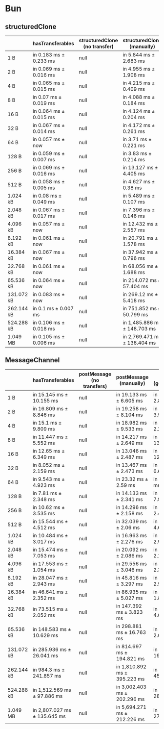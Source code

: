 # Bun

## structuredClone

|            | hasTransferables       | structuredClone (no transfer) | structuredClone (manually)   | structuredClone (getTransferables) | structuredClone (getTransferable*) |
| ---------- | ---------------------- | ----------------------------- | ---------------------------- | ---------------------------------- | ---------------------------------- |
| 1 B        | in 0.183 ms ± 0.233 ms | null                          | in 5.844 ms ± 2.683 ms       | in 4.83 ms ± 0.626 ms              | in 4.647 ms ± 0.57 ms              |
| 2 B        | in 0.069 ms ± 0.016 ms | null                          | in 4.955 ms ± 1.908 ms       | in 4.344 ms ± 0.454 ms             | in 4.621 ms ± 0.568 ms             |
| 4 B        | in 0.065 ms ± 0.015 ms | null                          | in 4.215 ms ± 0.409 ms       | in 4.497 ms ± 0.783 ms             | in 4.5 ms ± 0.414 ms               |
| 8 B        | in 0.07 ms ± 0.019 ms  | null                          | in 4.088 ms ± 0.184 ms       | in 4.33 ms ± 0.383 ms              | in 17.075 ms ± 1.248 ms            |
| 16 B       | in 0.064 ms ± 0.015 ms | null                          | in 4.124 ms ± 0.204 ms       | in 4.242 ms ± 0.231 ms             | in 4.436 ms ± 0.343 ms             |
| 32 B       | in 0.067 ms ± 0.014 ms | null                          | in 4.172 ms ± 0.261 ms       | in 10.499 ms ± 12.756 ms           | in 12.12 ms ± 9.618 ms             |
| 64 B       | in 0.057 ms ± now      | null                          | in 3.71 ms ± 0.221 ms        | in 3.822 ms ± 0.219 ms             | in 3.839 ms ± 0.154 ms             |
| 128 B      | in 0.059 ms ± 0.007 ms | null                          | in 3.83 ms ± 0.214 ms        | in 3.954 ms ± 0.234 ms             | in 3.988 ms ± 0.242 ms             |
| 256 B      | in 0.069 ms ± 0.016 ms | null                          | in 13.127 ms ± 4.405 ms      | in 4.335 ms ± 0.105 ms             | in 4.403 ms ± 0.197 ms             |
| 512 B      | in 0.058 ms ± 0.005 ms | null                          | in 4.627 ms ± 0.38 ms        | in 4.989 ms ± 0.198 ms             | in 7.518 ms ± 5.191 ms             |
| 1.024 kB   | in 0.08 ms ± 0.049 ms  | null                          | in 5.489 ms ± 0.107 ms       | in 6.067 ms ± 0.153 ms             | in 6.415 ms ± 0.142 ms             |
| 2.048 kB   | in 0.067 ms ± 0.017 ms | null                          | in 7.396 ms ± 0.146 ms       | in 8.635 ms ± 0.152 ms             | in 10.759 ms ± 3.252 ms            |
| 4.096 kB   | in 0.057 ms ± now      | null                          | in 12.432 ms ± 2.557 ms      | in 13.653 ms ± 0.102 ms            | in 15.206 ms ± 0.465 ms            |
| 8.192 kB   | in 0.061 ms ± now      | null                          | in 20.791 ms ± 1.578 ms      | in 27.239 ms ± 3.584 ms            | in 26.885 ms ± 1.44 ms             |
| 16.384 kB  | in 0.067 ms ± now      | null                          | in 37.942 ms ± 0.796 ms      | in 47.886 ms ± 3.356 ms            | in 50.33 ms ± 0.188 ms             |
| 32.768 kB  | in 0.061 ms ± now      | null                          | in 68.056 ms ± 1.688 ms      | in 92.34 ms ± 6.578 ms             | in 99.827 ms ± 0.49 ms             |
| 65.536 kB  | in 0.064 ms ± now      | null                          | in 214.072 ms ± 57.404 ms    | in 172.559 ms ± 0.363 ms           | in 192.653 ms ± 1.418 ms           |
| 131.072 kB | in 0.083 ms ± now      | null                          | in 269.12 ms ± 5.418 ms      | in 342.139 ms ± 4.019 ms           | in 380.81 ms ± 0.817 ms            |
| 262.144 kB | in 0.1 ms ± 0.007 ms   | null                          | in 751.852 ms ± 50.799 ms    | in 991.602 ms ± 139.609 ms         | in 1,101.891 ms ± 144.6 ms         |
| 524.288 kB | in 0.106 ms ± 0.018 ms | null                          | in 1,485.886 ms ± 148.703 ms | in 1,722.024 ms ± 29.052 ms        | in 1,922.751 ms ± 30.769 ms        |
| 1.049 MB   | in 0.105 ms ± 0.006 ms | null                          | in 2,769.471 ms ± 136.404 ms | in 3,295.247 ms ± 134.417 ms       | in 3,680.42 ms ± 111.839 ms        |

## MessageChannel

|            | hasTransferables             | postMessage (no transfers) | postMessage (manually)       | postMessage (getTransferables) | postMessage (getTransferable*) |
| ---------- | ---------------------------- | -------------------------- | ---------------------------- | ------------------------------ | ------------------------------ |
| 1 B        | in 15.145 ms ± 10.155 ms     | null                       | in 19.133 ms ± 6.605 ms      | in 16.482 ms ± 2.879 ms        | in 24.593 ms ± 6.688 ms        |
| 2 B        | in 16.809 ms ± 8.846 ms      | null                       | in 19.258 ms ± 8.104 ms      | in 16.44 ms ± 3.528 ms         | in 15.95 ms ± 2.93 ms          |
| 4 B        | in 15.1 ms ± 9.809 ms        | null                       | in 18.982 ms ± 9.533 ms      | in 15.098 ms ± 2.227 ms        | in 15.522 ms ± 3.106 ms        |
| 8 B        | in 11.447 ms ± 5.552 ms      | null                       | in 14.217 ms ± 2.649 ms      | in 20.935 ms ± 13.53 ms        | in 15.243 ms ± 3.391 ms        |
| 16 B       | in 12.65 ms ± 6.349 ms       | null                       | in 13.046 ms ± 2.487 ms      | in 22.764 ms ± 12.282 ms       | in 15.179 ms ± 3.517 ms        |
| 32 B       | in 8.052 ms ± 2.159 ms       | null                       | in 13.467 ms ± 2.473 ms      | in 20.276 ms ± 6.628 ms        | in 18.705 ms ± 7.825 ms        |
| 64 B       | in 9.543 ms ± 4.923 ms       | null                       | in 23.32 ms ± 2.59 ms        | in 32.1 ms ± 8.685 ms          | in 32.11 ms ± 10.549 ms        |
| 128 B      | in 7.81 ms ± 2.348 ms        | null                       | in 14.133 ms ± 2.341 ms      | in 20.664 ms ± 7.937 ms        | in 20.858 ms ± 8.983 ms        |
| 256 B      | in 10.62 ms ± 3.535 ms       | null                       | in 14.296 ms ± 2.158 ms      | in 15.649 ms ± 2.456 ms        | in 17.906 ms ± 5.844 ms        |
| 512 B      | in 15.544 ms ± 4.512 ms      | null                       | in 32.039 ms ± 2.06 ms       | in 33.316 ms ± 4.625 ms        | in 33.884 ms ± 3.992 ms        |
| 1.024 kB   | in 10.484 ms ± 3.017 ms      | null                       | in 16.963 ms ± 2.276 ms      | in 17.873 ms ± 2.937 ms        | in 17.638 ms ± 2.615 ms        |
| 2.048 kB   | in 15.474 ms ± 7.053 ms      | null                       | in 20.092 ms ± 2.086 ms      | in 21.359 ms ± 2.144 ms        | in 21.999 ms ± 2.511 ms        |
| 4.096 kB   | in 17.553 ms ± 1.054 ms      | null                       | in 29.556 ms ± 3.046 ms      | in 31.034 ms ± 2.325 ms        | in 33.739 ms ± 2.727 ms        |
| 8.192 kB   | in 28.047 ms ± 2.943 ms      | null                       | in 45.816 ms ± 3.297 ms      | in 48.961 ms ± 2.584 ms        | in 52.751 ms ± 4.175 ms        |
| 16.384 kB  | in 46.641 ms ± 2.352 ms      | null                       | in 86.935 ms ± 5.027 ms      | in 98.599 ms ± 1.889 ms        | in 102.12 ms ± 2.428 ms        |
| 32.768 kB  | in 73.515 ms ± 2.052 ms      | null                       | in 147.392 ms ± 3.823 ms     | in 168.472 ms ± 4.076 ms       | in 185.394 ms ± 9.634 ms       |
| 65.536 kB  | in 148.583 ms ± 10.629 ms    | null                       | in 298.881 ms ± 16.763 ms    | in 316.136 ms ± 2.06 ms        | in 340.047 ms ± 1.823 ms       |
| 131.072 kB | in 285.936 ms ± 26.041 ms    | null                       | in 814.697 ms ± 194.821 ms   | in 936.037 ms ± 193.435 ms     | in 1,007.646 ms ± 173.272 ms   |
| 262.144 kB | in 984.3 ms ± 241.857 ms     | null                       | in 1,810.892 ms ± 395.223 ms | in 2,058.438 ms ± 450.863 ms   | in 2,120.593 ms ± 377.42 ms    |
| 524.288 kB | in 1,512.569 ms ± 97.886 ms  | null                       | in 3,002.403 ms ± 202.296 ms | in 3,323.949 ms ± 286.203 ms   | in 3,605.257 ms ± 290.493 ms   |
| 1.049 MB   | in 2,807.027 ms ± 135.645 ms | null                       | in 5,694.271 ms ± 212.226 ms | in 6,176.813 ms ± 273.996 ms   | in 6,916.032 ms ± 330.077 ms   |